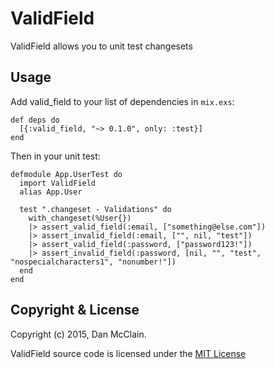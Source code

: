 # ValidField

ValidField allows you to unit test changesets

## Usage

Add valid_field to your list of dependencies in `mix.exs`:

    def deps do
      [{:valid_field, "~> 0.1.0", only: :test}]
    end

Then in your unit test:

    defmodule App.UserTest do
      import ValidField
      alias App.User

      test ".changeset - Validations" do
        with_changeset(%User{})
        |> assert_valid_field(:email, ["something@else.com"])
        |> assert_invalid_field(:email, ["", nil, "test"])
        |> assert_valid_field(:password, ["password123!"])
        |> assert_invalid_field(:password, [nil, "", "test", "nospecialcharacters1", "nonumber!"])
      end
    end

## Copyright & License

Copyright (c) 2015, Dan McClain.

ValidField source code is licensed under the [MIT License](http://opensource.org/licenses/MIT)
